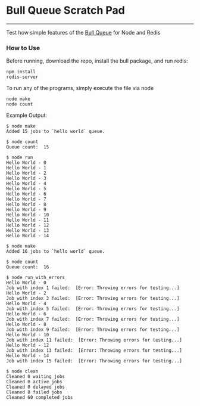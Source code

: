 # Bull Queue Scratch Pad

-----

Test how simple features of the [Bull Queue](https://github.com/OptimalBits/bull) for Node and Redis

### How to Use

Before running, download the repo, install the bull package, and run redis:

    npm install
    redis-server

To run any of the programs, simply execute the file via node

    node make
    node count


Example Output:


    $ node make
    Added 15 jobs to `hello world` queue.
    
    $ node count
    Queue count:  15
    
    $ node run
    Hello World - 0
    Hello World - 1
    Hello World - 2
    Hello World - 3
    Hello World - 4
    Hello World - 5
    Hello World - 6
    Hello World - 7
    Hello World - 8
    Hello World - 9
    Hello World - 10
    Hello World - 11
    Hello World - 12
    Hello World - 13
    Hello World - 14
    
    $ node make
    Added 16 jobs to `hello world` queue.
    
    $ node count
    Queue count:  16
    
    $ node run_with_errors
    Hello World - 0
    Job with index 1 failed:  [Error: Throwing errors for testing...]
    Hello World - 2
    Job with index 3 failed:  [Error: Throwing errors for testing...]
    Hello World - 4
    Job with index 5 failed:  [Error: Throwing errors for testing...]
    Hello World - 6
    Job with index 7 failed:  [Error: Throwing errors for testing...]
    Hello World - 8
    Job with index 9 failed:  [Error: Throwing errors for testing...]
    Hello World - 10
    Job with index 11 failed:  [Error: Throwing errors for testing...]
    Hello World - 12
    Job with index 13 failed:  [Error: Throwing errors for testing...]
    Hello World - 14
    Job with index 15 failed:  [Error: Throwing errors for testing...]
    
    $ node clean
    Cleaned 0 waiting jobs
    Cleaned 0 active jobs
    Cleaned 0 delayed jobs
    Cleaned 8 failed jobs
    Cleaned 60 completed jobs
    